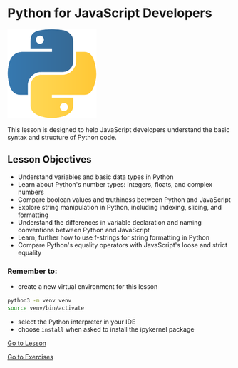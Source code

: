 # Python for JavaScript Developers

<img src="./assets/logo.png" alt="Python Logo" width="200">

This lesson is designed to help JavaScript developers understand the basic syntax and structure of Python code.

## Lesson Objectives

- Understand variables and basic data types in Python
- Learn about Python's number types: integers, floats, and complex numbers
- Compare boolean values and truthiness between Python and JavaScript
- Explore string manipulation in Python, including indexing, slicing, and formatting
- Understand the differences in variable declaration and naming conventions between Python and JavaScript
- Learn, further how to use f-strings for string formatting in Python
- Compare Python's equality operators with JavaScript's loose and strict equality


### Remember to:

- create a new virtual environment for this lesson

```bash
python3 -m venv venv
source venv/bin/activate
```

- select the Python interpreter in your IDE
- choose `install` when asked to install the ipykernel package

[Go to Lesson](lesson.ipynb)

[Go to Exercises](https://github.com/jdrichards-pursuit/skill-sharpening-python-part-one)
